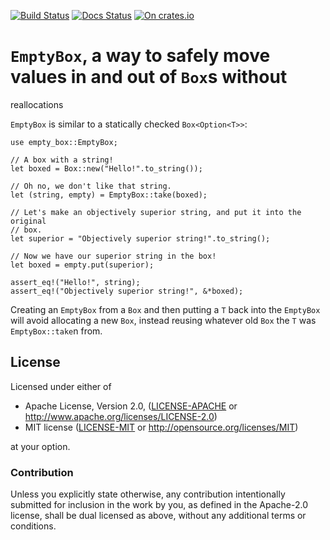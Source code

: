 [![Build Status](https://travis-ci.org/sdleffler/empty-box-rs.svg?branch=master)](https://travis-ci.org/sdleffler/empty-box-rs)
[![Docs Status](https://docs.rs/empty-box/badge.svg)](https://docs.rs/empty-box)
[![On crates.io](https://img.shields.io/crates/v/empty-box.svg)](https://crates.io/crates/empty-box)

# `EmptyBox`, a way to safely move values in and out of `Box`s without
reallocations

`EmptyBox` is similar to a statically checked `Box<Option<T>>`:

```
use empty_box::EmptyBox;

// A box with a string!
let boxed = Box::new("Hello!".to_string());

// Oh no, we don't like that string.
let (string, empty) = EmptyBox::take(boxed);

// Let's make an objectively superior string, and put it into the original
// box.
let superior = "Objectively superior string!".to_string();

// Now we have our superior string in the box!
let boxed = empty.put(superior); 

assert_eq!("Hello!", string);
assert_eq!("Objectively superior string!", &*boxed);
```

Creating an `EmptyBox` from a `Box` and then putting a `T` back into the
`EmptyBox` will avoid allocating a new `Box`, instead reusing whatever old
`Box` the `T` was `EmptyBox::take`n from.

## License

Licensed under either of

 * Apache License, Version 2.0, ([LICENSE-APACHE](LICENSE-APACHE) or http://www.apache.org/licenses/LICENSE-2.0)
 * MIT license ([LICENSE-MIT](LICENSE-MIT) or http://opensource.org/licenses/MIT)

at your option.

### Contribution

Unless you explicitly state otherwise, any contribution intentionally
submitted for inclusion in the work by you, as defined in the Apache-2.0
license, shall be dual licensed as above, without any additional terms or
conditions.
